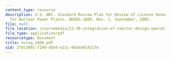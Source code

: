 ```yaml
---
content_type: resource
description: U.S. NRC. Standard Review Plan for Review of License Renewal Applications
  for Nuclear Power Plants. NUREG-1800, Rev. 1. September, 2005.
file: null
file_location: /coursemedia/22-39-integration-of-reactor-design-operations-and-safety-fall-2006/2f413801f298d5e9e21c0dada014217e_nureg_1800.pdf
file_type: application/pdf
resourcetype: Document
title: nureg_1800.pdf
uid: 2f413801-f298-d5e9-e21c-0dada014217e
---
```

